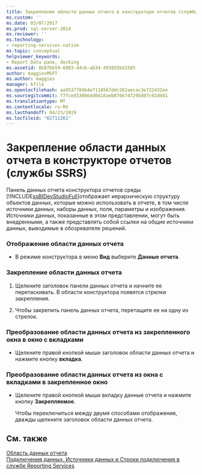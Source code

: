 ```yaml
---
title: Закрепление области данных отчета в конструкторе отчетов (службы SSRS) | Документы Майкрософт
ms.custom: ''
ms.date: 03/07/2017
ms.prod: sql-server-2014
ms.reviewer: ''
ms.technology:
- reporting-services-native
ms.topic: conceptual
helpviewer_keywords:
- Report Data pane, docking
ms.assetid: 8b87bb59-6083-44cb-ab34-493855b41585
author: maggiesMSFT
ms.author: maggies
manager: kfile
ms.openlocfilehash: aa9537784b4e7118567ddc262aecac3e722432ee
ms.sourcegitcommit: f7fced330b64d6616aeb8766747295807c92dd41
ms.translationtype: MT
ms.contentlocale: ru-RU
ms.lasthandoff: 04/23/2019
ms.locfileid: "62711261"
---
```

# <a name="dock-the-report-data-pane-in-report-designer-ssrs"></a>Закрепление области данных отчета в конструкторе отчетов (службы SSRS)
  Панель данных отчета конструктора отчетов среды [!INCLUDE[ssBIDevStudioFull](../../includes/ssbidevstudiofull-md.md)]отображает иерархическую структуру объектов данных, которые можно использовать в отчете, в том числе источники данных, наборы данных, поля, параметры и изображения. Источники данных, показанные в этом представлении, могут быть внедренными, а также представлять собой ссылки на общие источники данных, выводимые в обозревателе решений.  
  
### <a name="to-display-the-report-data-pane"></a>Отображение области данных отчета  
  
-   В режиме конструктора в меню **Вид** выберите **Данные отчета**.  
  
### <a name="to-dock-the-report-data-pane"></a>Закрепление области данных отчета  
  
1.  Щелкните заголовок панели данных отчета и начните ее перетаскивать. В области конструктора появятся стрелки закрепления.  
  
2.  Чтобы закрепить панель данных отчета, перетащите ее на одну из стрелок.  
  
### <a name="to-change-the-report-data-pane-from-a-docked-window-to-a-tabbed-window"></a>Преобразование области данных отчета из закрепленного окна в окно с вкладками  
  
-   Щелкните правой кнопкой мыши заголовок области данных отчета и нажмите кнопку **вкладка**.  
  
### <a name="to-change-the-report-data-pane-from-a-tabbed-window-to-a-docked-window"></a>Преобразование области данных отчета из окна с вкладками в закрепленное окно  
  
-   Щелкните правой кнопкой мыши вкладку данные отчета и нажмите кнопку **Закрепляемое**.  
  
     Чтобы переключиться между двумя способами отображения, дважды щелкните заголовок области данных отчета.  
  
## <a name="see-also"></a>См. также  
 [Область данных отчета](../report-data/report-data-pane.md)   
 [Подключения данных, Источники данных и Строки подключения в службе Reporting Services](../data-connections-data-sources-and-connection-strings-in-reporting-services.md)  
  
  
